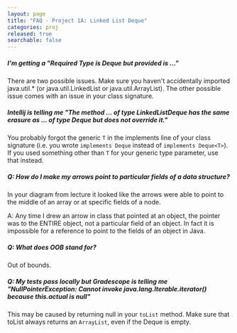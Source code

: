 ```yaml
---
layout: page 
title: "FAQ - Project 1A: Linked List Deque"
categories: proj 
released: true 
searchable: false
---
```


##### I'm getting a "Required Type is Deque but provided is ..."

There are two possible issues. Make sure you haven't accidentally imported java.util.* (or java.util.LinkedList or
java.util.ArrayList). The other possible issue comes with an issue in your class signature.

##### Intellij is telling me "The method ... of type LinkedListDeque has the same erasure as ... of type Deque but does not override it."

You probably forgot the generic `T` in the implements line of your class signature (i.e. you wrote
`implements Deque` instead of `implements Deque<T>`). If you used something other than `T` for your generic type
parameter, use that instead.

##### Q: How do I make my arrows point to particular fields of a data structure?

In your diagram from lecture it looked like the arrows were able to point to the middle of an array or at specific
fields of a node.

A: Any time I drew an arrow in class that pointed at an object, the pointer was to the ENTIRE object, not a particular
field of an object. In fact it is impossible for a reference to point to the fields of an object in Java.

##### Q: What does OOB stand for?

Out of bounds.

##### Q: My tests pass locally but Gradescope is telling me "NullPointerException: Cannot invoke java.lang.Iterable.iterator() because this.actual is null"

This may be caused by returning null in your `toList` method. Make sure that toList always returns an `ArrayList`, even if the Deque is empty.
